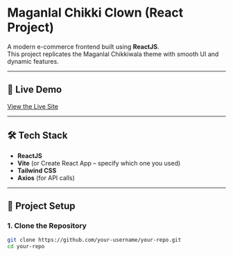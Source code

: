 # Maganlal Chikki Clown (React Project)

A modern e-commerce frontend built using **ReactJS**.  
This project replicates the Maganlal Chikkiwala theme with smooth UI and dynamic features.

---

## 🚀 Live Demo
[View the Live Site](https://your-netlify-link.netlify.app)

---

## 🛠 Tech Stack
- **ReactJS**
- **Vite** (or Create React App – specify which one you used)
- **Tailwind CSS**
- **Axios** (for API calls)

---

## 📂 Project Setup

### 1. Clone the Repository
```bash
git clone https://github.com/your-username/your-repo.git
cd your-repo

